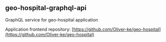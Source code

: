 ## geo-hospital-graphql-api
GraphQL service for geo-hospital application

Application frontend repository: [https://github.com/Oliver-ke/geo-hospital](https://github.com/Oliver-ke/geo-hospital)
